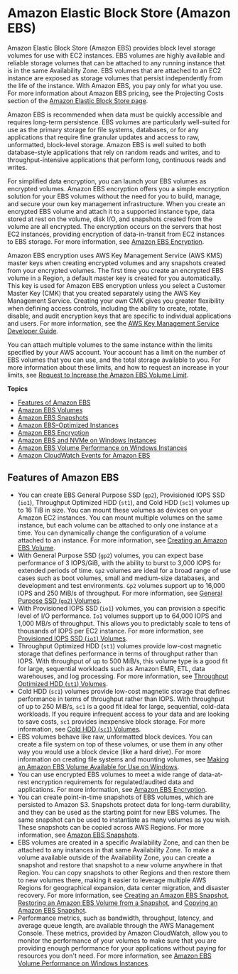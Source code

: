 # Amazon Elastic Block Store \(Amazon EBS\)<a name="AmazonEBS"></a>

Amazon Elastic Block Store \(Amazon EBS\) provides block level storage volumes for use with EC2 instances\. EBS volumes are highly available and reliable storage volumes that can be attached to any running instance that is in the same Availability Zone\. EBS volumes that are attached to an EC2 instance are exposed as storage volumes that persist independently from the life of the instance\. With Amazon EBS, you pay only for what you use\. For more information about Amazon EBS pricing, see the Projecting Costs section of the [Amazon Elastic Block Store page](https://aws.amazon.com/ebs/)\. 

Amazon EBS is recommended when data must be quickly accessible and requires long\-term persistence\. EBS volumes are particularly well\-suited for use as the primary storage for file systems, databases, or for any applications that require fine granular updates and access to raw, unformatted, block\-level storage\. Amazon EBS is well suited to both database\-style applications that rely on random reads and writes, and to throughput\-intensive applications that perform long, continuous reads and writes\.

For simplified data encryption, you can launch your EBS volumes as encrypted volumes\. Amazon EBS encryption offers you a simple encryption solution for your EBS volumes without the need for you to build, manage, and secure your own key management infrastructure\. When you create an encrypted EBS volume and attach it to a supported instance type, data stored at rest on the volume, disk I/O, and snapshots created from the volume are all encrypted\. The encryption occurs on the servers that host EC2 instances, providing encryption of data\-in\-transit from EC2 instances to EBS storage\. For more information, see [Amazon EBS Encryption](EBSEncryption.md)\.

 Amazon EBS encryption uses AWS Key Management Service \(AWS KMS\) master keys when creating encrypted volumes and any snapshots created from your encrypted volumes\. The first time you create an encrypted EBS volume in a Region, a default master key is created for you automatically\. This key is used for Amazon EBS encryption unless you select a Customer Master Key \(CMK\) that you created separately using the AWS Key Management Service\. Creating your own CMK gives you greater flexibility when defining access controls, including the ability to create, rotate, disable, and audit encryption keys that are specific to individual applications and users\. For more information, see the [AWS Key Management Service Developer Guide](https://docs.aws.amazon.com/kms/latest/developerguide/)\.

You can attach multiple volumes to the same instance within the limits specified by your AWS account\. Your account has a limit on the number of EBS volumes that you can use, and the total storage available to you\. For more information about these limits, and how to request an increase in your limits, see [Request to Increase the Amazon EBS Volume Limit](https://console.aws.amazon.com/support/home#/case/create?issueType=service-limit-increase&limitType=service-code-ebs)\.

**Topics**
+ [Features of Amazon EBS](#ebs-features)
+ [Amazon EBS Volumes](EBSVolumes.md)
+ [Amazon EBS Snapshots](EBSSnapshots.md)
+ [Amazon EBS–Optimized Instances](EBSOptimized.md)
+ [Amazon EBS Encryption](EBSEncryption.md)
+ [Amazon EBS and NVMe on Windows Instances](nvme-ebs-volumes.md)
+ [Amazon EBS Volume Performance on Windows Instances](EBSPerformance.md)
+ [Amazon CloudWatch Events for Amazon EBS](ebs-cloud-watch-events.md)

## Features of Amazon EBS<a name="ebs-features"></a>
+  You can create EBS General Purpose SSD \(`gp2`\), Provisioned IOPS SSD \(`io1`\), Throughput Optimized HDD \(`st1`\), and Cold HDD \(`sc1`\) volumes up to 16 TiB in size\. You can mount these volumes as devices on your Amazon EC2 instances\. You can mount multiple volumes on the same instance, but each volume can be attached to only one instance at a time\. You can dynamically change the configuration of a volume attached to an instance\. For more information, see [Creating an Amazon EBS Volume](ebs-creating-volume.md)\.
+ With General Purpose SSD \(`gp2`\) volumes, you can expect base performance of 3 IOPS/GiB, with the ability to burst to 3,000 IOPS for extended periods of time\. `Gp2` volumes are ideal for a broad range of use cases such as boot volumes, small and medium\-size databases, and development and test environments\. `Gp2` volumes support up to 16,000 IOPS and 250 MiB/s of throughput\. For more information, see [General Purpose SSD \(`gp2`\) Volumes](EBSVolumeTypes.md#EBSVolumeTypes_gp2)\.
+ With Provisioned IOPS SSD \(`io1`\) volumes, you can provision a specific level of I/O performance\. `Io1` volumes support up to 64,000 IOPS and 1,000 MB/s of throughput\. This allows you to predictably scale to tens of thousands of IOPS per EC2 instance\. For more information, see [Provisioned IOPS SSD \(`io1`\) Volumes](EBSVolumeTypes.md#EBSVolumeTypes_piops)\.
+ Throughput Optimized HDD \(`st1`\) volumes provide low\-cost magnetic storage that defines performance in terms of throughput rather than IOPS\. With throughput of up to 500 MiB/s, this volume type is a good fit for large, sequential workloads such as Amazon EMR, ETL, data warehouses, and log processing\. For more information, see [Throughput Optimized HDD \(`st1`\) Volumes](EBSVolumeTypes.md#EBSVolumeTypes_st1)\.
+ Cold HDD \(`sc1`\) volumes provide low\-cost magnetic storage that defines performance in terms of throughput rather than IOPS\. With throughput of up to 250 MiB/s, `sc1` is a good fit ideal for large, sequential, cold\-data workloads\. If you require infrequent access to your data and are looking to save costs, `sc1` provides inexpensive block storage\. For more information, see [Cold HDD \(`sc1`\) Volumes](EBSVolumeTypes.md#EBSVolumeTypes_sc1)\.
+ EBS volumes behave like raw, unformatted block devices\. You can create a file system on top of these volumes, or use them in any other way you would use a block device \(like a hard drive\)\. For more information on creating file systems and mounting volumes, see [Making an Amazon EBS Volume Available for Use on Windows](ebs-using-volumes.md)\.
+ You can use encrypted EBS volumes to meet a wide range of data\-at\-rest encryption requirements for regulated/audited data and applications\. For more information, see [Amazon EBS Encryption](EBSEncryption.md)\.
+ You can create point\-in\-time snapshots of EBS volumes, which are persisted to Amazon S3\. Snapshots protect data for long\-term durability, and they can be used as the starting point for new EBS volumes\. The same snapshot can be used to instantiate as many volumes as you wish\. These snapshots can be copied across AWS Regions\. For more information, see [Amazon EBS Snapshots](EBSSnapshots.md)\. 
+ EBS volumes are created in a specific Availability Zone, and can then be attached to any instances in that same Availability Zone\. To make a volume available outside of the Availability Zone, you can create a snapshot and restore that snapshot to a new volume anywhere in that Region\. You can copy snapshots to other Regions and then restore them to new volumes there, making it easier to leverage multiple AWS Regions for geographical expansion, data center migration, and disaster recovery\. For more information, see [Creating an Amazon EBS Snapshot](ebs-creating-snapshot.md), [Restoring an Amazon EBS Volume from a Snapshot](ebs-restoring-volume.md), and [Copying an Amazon EBS Snapshot](ebs-copy-snapshot.md)\.
+ Performance metrics, such as bandwidth, throughput, latency, and average queue length, are available through the AWS Management Console\. These metrics, provided by Amazon CloudWatch, allow you to monitor the performance of your volumes to make sure that you are providing enough performance for your applications without paying for resources you don't need\. For more information, see [Amazon EBS Volume Performance on Windows Instances](EBSPerformance.md)\.